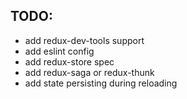 ## TODO:
- add redux-dev-tools support
- add eslint config
- add redux-store spec
- add redux-saga or redux-thunk
- add state persisting during reloading
